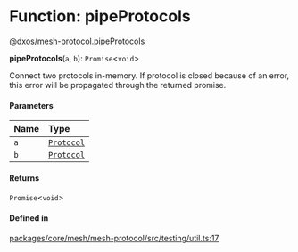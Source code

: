 # Function: pipeProtocols

[@dxos/mesh-protocol](../modules/dxos_mesh_protocol.md).pipeProtocols

**pipeProtocols**(`a`, `b`): `Promise`<`void`\>

Connect two protocols in-memory.
If protocol is closed because of an error, this error will be propagated through the returned promise.

#### Parameters

| Name | Type |
| :------ | :------ |
| `a` | [`Protocol`](../classes/dxos_mesh_protocol.Protocol.md) |
| `b` | [`Protocol`](../classes/dxos_mesh_protocol.Protocol.md) |

#### Returns

`Promise`<`void`\>

#### Defined in

[packages/core/mesh/mesh-protocol/src/testing/util.ts:17](https://github.com/dxos/dxos/blob/main/packages/core/mesh/mesh-protocol/src/testing/util.ts#L17)
